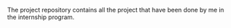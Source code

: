 The project repository contains all the project that have been done by me in the internship program.
